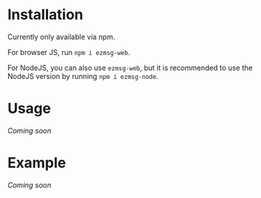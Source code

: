 # Installation
Currently only available via npm.

For browser JS, run `npm i ezmsg-web`.

For NodeJS, you can also use `ezmsg-web`, but it is recommended to use the NodeJS version by running `npm i ezmsg-node`.

# Usage
_Coming soon_

# Example
_Coming soon_
